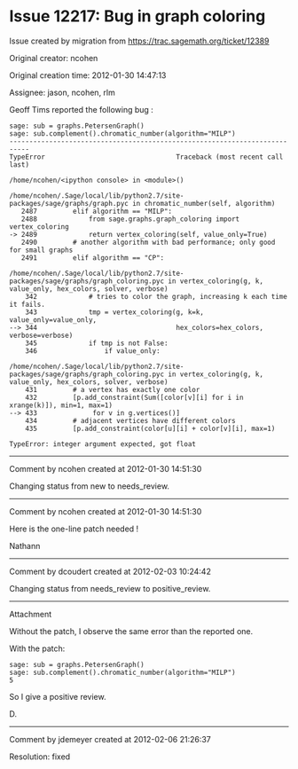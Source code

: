 # Issue 12217: Bug in graph coloring

Issue created by migration from https://trac.sagemath.org/ticket/12389

Original creator: ncohen

Original creation time: 2012-01-30 14:47:13

Assignee: jason, ncohen, rlm

Geoff Tims reported the following bug :


```
sage: sub = graphs.PetersenGraph()
sage: sub.complement().chromatic_number(algorithm="MILP")
---------------------------------------------------------------------------
TypeError                                 Traceback (most recent call last)

/home/ncohen/<ipython console> in <module>()

/home/ncohen/.Sage/local/lib/python2.7/site-packages/sage/graphs/graph.pyc in chromatic_number(self, algorithm)
   2487         elif algorithm == "MILP":
   2488             from sage.graphs.graph_coloring import vertex_coloring
-> 2489             return vertex_coloring(self, value_only=True)
   2490         # another algorithm with bad performance; only good for small graphs
   2491         elif algorithm == "CP":

/home/ncohen/.Sage/local/lib/python2.7/site-packages/sage/graphs/graph_coloring.pyc in vertex_coloring(g, k, value_only, hex_colors, solver, verbose)
    342             # tries to color the graph, increasing k each time it fails.
    343             tmp = vertex_coloring(g, k=k, value_only=value_only,
--> 344                                   hex_colors=hex_colors, verbose=verbose)
    345             if tmp is not False:
    346                 if value_only:

/home/ncohen/.Sage/local/lib/python2.7/site-packages/sage/graphs/graph_coloring.pyc in vertex_coloring(g, k, value_only, hex_colors, solver, verbose)
    431         # a vertex has exactly one color
    432         [p.add_constraint(Sum([color[v][i] for i in xrange(k)]), min=1, max=1)
--> 433              for v in g.vertices()]
    434         # adjacent vertices have different colors
    435         [p.add_constraint(color[u][i] + color[v][i], max=1)

TypeError: integer argument expected, got float
```




---

Comment by ncohen created at 2012-01-30 14:51:30

Changing status from new to needs_review.


---

Comment by ncohen created at 2012-01-30 14:51:30

Here is the one-line patch needed !

Nathann


---

Comment by dcoudert created at 2012-02-03 10:24:42

Changing status from needs_review to positive_review.


---

Attachment

Without the patch, I observe the same error than the reported one.

With the patch:

```
sage: sub = graphs.PetersenGraph()
sage: sub.complement().chromatic_number(algorithm="MILP")
5
```


So I give a positive review.

D.


---

Comment by jdemeyer created at 2012-02-06 21:26:37

Resolution: fixed
